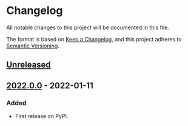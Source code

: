 # Changelog
All notable changes to this project will be documented in this file.

The format is based on [Keep a Changelog](https://keepachangelog.com/en/1.0.0/),
and this project adheres to [Semantic Versioning](https://semver.org/spec/v2.0.0.html).


## [Unreleased]

## [2022.0.0] - 2022-01-11
### Added
- First release on PyPI.

[Unreleased]: https://github.com/kipyin/hopscotch-ai/compare/v2022.0.0...HEAD
[2022.0.0]: https://github.com/kipyin/hopscotch-ai/compare/releases/tag/v2022.0.0
